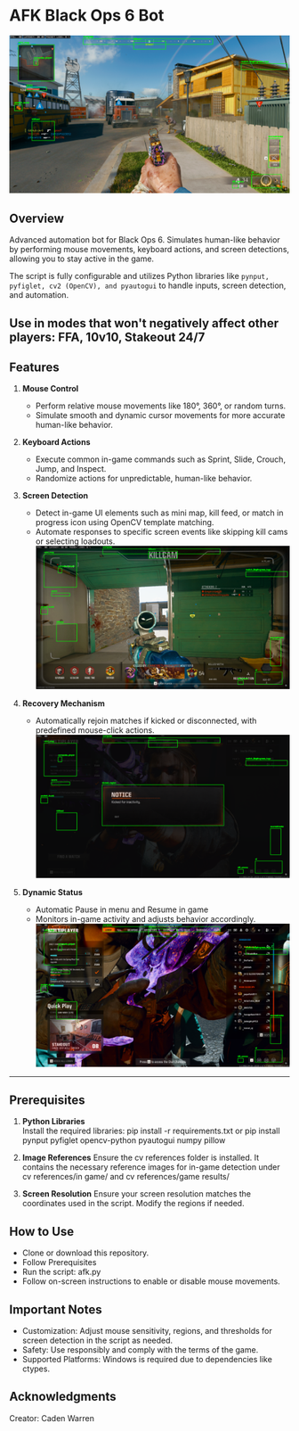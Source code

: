 # AFK Black Ops 6 Bot

![In Game Image](readme-imgs/ingame.png)

## Overview

Advanced automation bot for Black Ops 6. Simulates human-like behavior by performing mouse movements, keyboard actions, and screen detections, allowing you to stay active in the game.

The script is fully configurable and utilizes Python libraries like `pynput, pyfiglet, cv2 (OpenCV), and pyautogui` to handle inputs, screen detection, and automation.

**Use in modes that won't negatively affect other players: FFA, 10v10, Stakeout 24/7**
---

## Features

1. **Mouse Control**
   - Perform relative mouse movements like 180°, 360°, or random turns.
   - Simulate smooth and dynamic cursor movements for more accurate human-like behavior.

2. **Keyboard Actions**
   - Execute common in-game commands such as Sprint, Slide, Crouch, Jump, and Inspect.
   - Randomize actions for unpredictable, human-like behavior.

3. **Screen Detection**
   - Detect in-game UI elements such as mini map, kill feed, or match in progress icon using OpenCV template matching.
   - Automate responses to specific screen events like skipping kill cams or selecting loadouts.
![Killcam](readme-imgs/killcam.png)

4. **Recovery Mechanism**
   - Automatically rejoin matches if kicked or disconnected, with predefined mouse-click actions.
![Kicked](readme-imgs/kicked.png)

5. **Dynamic Status**
   - Automatic Pause in menu and Resume in game
   - Monitors in-game activity and adjusts behavior accordingly.
   ![Menu](readme-imgs/menu.png)

---

## Prerequisites

1. **Python Libraries**  
   Install the required libraries:
   pip install -r requirements.txt
   or
   pip install pynput pyfiglet opencv-python pyautogui numpy pillow

2. **Image References**
Ensure the cv references folder is installed. It contains the necessary reference images for in-game detection under cv references/in game/ and cv references/game results/

3. **Screen Resolution**
Ensure your screen resolution matches the coordinates used in the script. Modify the regions if needed.

## How to Use
- Clone or download this repository.
- Follow Prerequisites
- Run the script: afk.py
- Follow on-screen instructions to enable or disable mouse movements.

  
## Important Notes
- Customization: Adjust mouse sensitivity, regions, and thresholds for screen detection in the script as needed.
- Safety: Use responsibly and comply with the terms of the game.
- Supported Platforms: Windows is required due to dependencies like ctypes.

## Acknowledgments
Creator: Caden Warren
